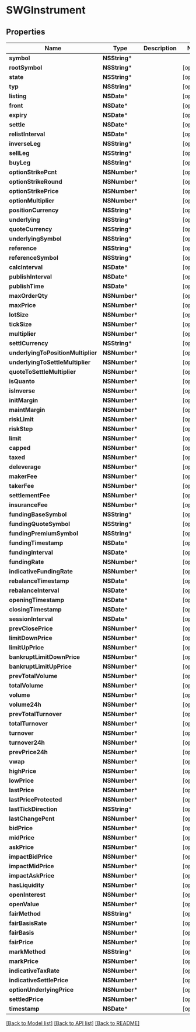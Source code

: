 # SWGInstrument

## Properties
Name | Type | Description | Notes
------------ | ------------- | ------------- | -------------
**symbol** | **NSString*** |  | 
**rootSymbol** | **NSString*** |  | [optional] 
**state** | **NSString*** |  | [optional] 
**typ** | **NSString*** |  | [optional] 
**listing** | **NSDate*** |  | [optional] 
**front** | **NSDate*** |  | [optional] 
**expiry** | **NSDate*** |  | [optional] 
**settle** | **NSDate*** |  | [optional] 
**relistInterval** | **NSDate*** |  | [optional] 
**inverseLeg** | **NSString*** |  | [optional] 
**sellLeg** | **NSString*** |  | [optional] 
**buyLeg** | **NSString*** |  | [optional] 
**optionStrikePcnt** | **NSNumber*** |  | [optional] 
**optionStrikeRound** | **NSNumber*** |  | [optional] 
**optionStrikePrice** | **NSNumber*** |  | [optional] 
**optionMultiplier** | **NSNumber*** |  | [optional] 
**positionCurrency** | **NSString*** |  | [optional] 
**underlying** | **NSString*** |  | [optional] 
**quoteCurrency** | **NSString*** |  | [optional] 
**underlyingSymbol** | **NSString*** |  | [optional] 
**reference** | **NSString*** |  | [optional] 
**referenceSymbol** | **NSString*** |  | [optional] 
**calcInterval** | **NSDate*** |  | [optional] 
**publishInterval** | **NSDate*** |  | [optional] 
**publishTime** | **NSDate*** |  | [optional] 
**maxOrderQty** | **NSNumber*** |  | [optional] 
**maxPrice** | **NSNumber*** |  | [optional] 
**lotSize** | **NSNumber*** |  | [optional] 
**tickSize** | **NSNumber*** |  | [optional] 
**multiplier** | **NSNumber*** |  | [optional] 
**settlCurrency** | **NSString*** |  | [optional] 
**underlyingToPositionMultiplier** | **NSNumber*** |  | [optional] 
**underlyingToSettleMultiplier** | **NSNumber*** |  | [optional] 
**quoteToSettleMultiplier** | **NSNumber*** |  | [optional] 
**isQuanto** | **NSNumber*** |  | [optional] 
**isInverse** | **NSNumber*** |  | [optional] 
**initMargin** | **NSNumber*** |  | [optional] 
**maintMargin** | **NSNumber*** |  | [optional] 
**riskLimit** | **NSNumber*** |  | [optional] 
**riskStep** | **NSNumber*** |  | [optional] 
**limit** | **NSNumber*** |  | [optional] 
**capped** | **NSNumber*** |  | [optional] 
**taxed** | **NSNumber*** |  | [optional] 
**deleverage** | **NSNumber*** |  | [optional] 
**makerFee** | **NSNumber*** |  | [optional] 
**takerFee** | **NSNumber*** |  | [optional] 
**settlementFee** | **NSNumber*** |  | [optional] 
**insuranceFee** | **NSNumber*** |  | [optional] 
**fundingBaseSymbol** | **NSString*** |  | [optional] 
**fundingQuoteSymbol** | **NSString*** |  | [optional] 
**fundingPremiumSymbol** | **NSString*** |  | [optional] 
**fundingTimestamp** | **NSDate*** |  | [optional] 
**fundingInterval** | **NSDate*** |  | [optional] 
**fundingRate** | **NSNumber*** |  | [optional] 
**indicativeFundingRate** | **NSNumber*** |  | [optional] 
**rebalanceTimestamp** | **NSDate*** |  | [optional] 
**rebalanceInterval** | **NSDate*** |  | [optional] 
**openingTimestamp** | **NSDate*** |  | [optional] 
**closingTimestamp** | **NSDate*** |  | [optional] 
**sessionInterval** | **NSDate*** |  | [optional] 
**prevClosePrice** | **NSNumber*** |  | [optional] 
**limitDownPrice** | **NSNumber*** |  | [optional] 
**limitUpPrice** | **NSNumber*** |  | [optional] 
**bankruptLimitDownPrice** | **NSNumber*** |  | [optional] 
**bankruptLimitUpPrice** | **NSNumber*** |  | [optional] 
**prevTotalVolume** | **NSNumber*** |  | [optional] 
**totalVolume** | **NSNumber*** |  | [optional] 
**volume** | **NSNumber*** |  | [optional] 
**volume24h** | **NSNumber*** |  | [optional] 
**prevTotalTurnover** | **NSNumber*** |  | [optional] 
**totalTurnover** | **NSNumber*** |  | [optional] 
**turnover** | **NSNumber*** |  | [optional] 
**turnover24h** | **NSNumber*** |  | [optional] 
**prevPrice24h** | **NSNumber*** |  | [optional] 
**vwap** | **NSNumber*** |  | [optional] 
**highPrice** | **NSNumber*** |  | [optional] 
**lowPrice** | **NSNumber*** |  | [optional] 
**lastPrice** | **NSNumber*** |  | [optional] 
**lastPriceProtected** | **NSNumber*** |  | [optional] 
**lastTickDirection** | **NSString*** |  | [optional] 
**lastChangePcnt** | **NSNumber*** |  | [optional] 
**bidPrice** | **NSNumber*** |  | [optional] 
**midPrice** | **NSNumber*** |  | [optional] 
**askPrice** | **NSNumber*** |  | [optional] 
**impactBidPrice** | **NSNumber*** |  | [optional] 
**impactMidPrice** | **NSNumber*** |  | [optional] 
**impactAskPrice** | **NSNumber*** |  | [optional] 
**hasLiquidity** | **NSNumber*** |  | [optional] 
**openInterest** | **NSNumber*** |  | [optional] 
**openValue** | **NSNumber*** |  | [optional] 
**fairMethod** | **NSString*** |  | [optional] 
**fairBasisRate** | **NSNumber*** |  | [optional] 
**fairBasis** | **NSNumber*** |  | [optional] 
**fairPrice** | **NSNumber*** |  | [optional] 
**markMethod** | **NSString*** |  | [optional] 
**markPrice** | **NSNumber*** |  | [optional] 
**indicativeTaxRate** | **NSNumber*** |  | [optional] 
**indicativeSettlePrice** | **NSNumber*** |  | [optional] 
**optionUnderlyingPrice** | **NSNumber*** |  | [optional] 
**settledPrice** | **NSNumber*** |  | [optional] 
**timestamp** | **NSDate*** |  | [optional] 

[[Back to Model list]](../README.md#documentation-for-models) [[Back to API list]](../README.md#documentation-for-api-endpoints) [[Back to README]](../README.md)


